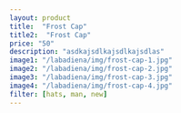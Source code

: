 ```yaml
---
layout: product
title:  "Frost Cap"
title2:  "Frost Cap"
price: "50"
description: "asdkajsdlkajsdlkajsdlas"
image1: "/labadiena/img/frost-cap-1.jpg"
image2: "/labadiena/img/frost-cap-2.jpg"
image3: "/labadiena/img/frost-cap-3.jpg"
image4: "/labadiena/img/frost-cap-4.jpg"
filter: [hats, man, new]
---
```

